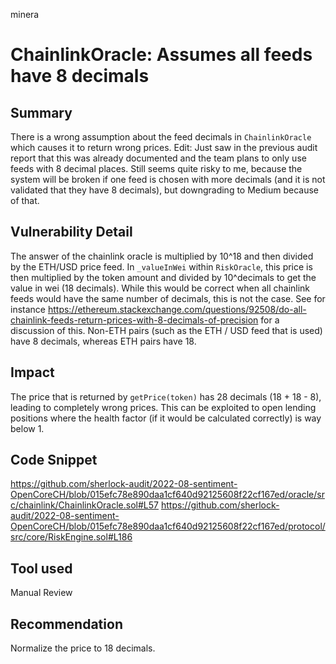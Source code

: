 minera
# ChainlinkOracle: Assumes all feeds have 8 decimals

## Summary
There is a wrong assumption about the feed decimals in `ChainlinkOracle` which causes it to return wrong prices.
Edit: Just saw in the previous audit report that this was already documented and the team plans to only use feeds with 8 decimal places. Still seems quite risky to me, because the system will be broken if one feed is chosen with more decimals (and it is not validated that they have 8 decimals), but downgrading to Medium because of that.

## Vulnerability Detail
The answer of the chainlink oracle is multiplied by 10^18 and then divided by the ETH/USD price feed. In `_valueInWei` within `RiskOracle`, this price is then multiplied by the token amount and divided by 10^decimals to get the value in wei (18 decimals). While this would be correct when all chainlink feeds would have the same number of decimals, this is not the case. See for instance https://ethereum.stackexchange.com/questions/92508/do-all-chainlink-feeds-return-prices-with-8-decimals-of-precision for a discussion of this. Non-ETH pairs (such as the ETH / USD feed that is used) have 8 decimals, whereas ETH pairs have 18.

## Impact
The price that is returned by `getPrice(token)` has 28 decimals (18 + 18 - 8), leading to completely wrong prices. This can be exploited to open lending positions where the health factor (if it would be calculated correctly) is way below 1.

## Code Snippet
https://github.com/sherlock-audit/2022-08-sentiment-OpenCoreCH/blob/015efc78e890daa1cf640d92125608f22cf167ed/oracle/src/chainlink/ChainlinkOracle.sol#L57
https://github.com/sherlock-audit/2022-08-sentiment-OpenCoreCH/blob/015efc78e890daa1cf640d92125608f22cf167ed/protocol/src/core/RiskEngine.sol#L186

## Tool used

Manual Review

## Recommendation
Normalize the price to 18 decimals.